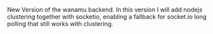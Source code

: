 New Version of the wanamu backend. In this version I will add nodejs clustering together with socketio,
enabling a fallback for socket.io long polling that still works with clustering.